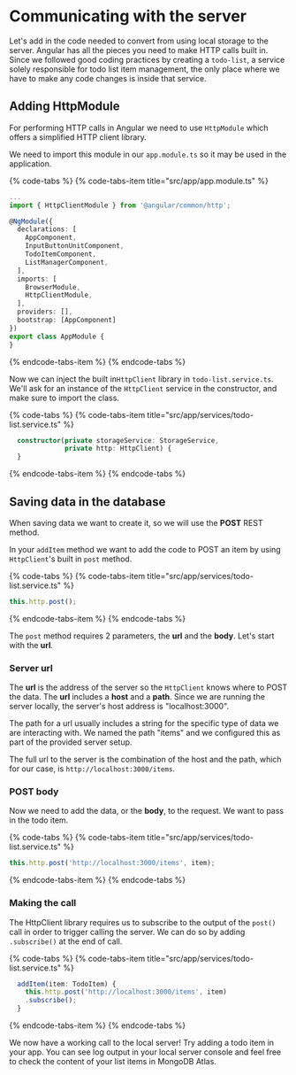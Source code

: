 # Communicating with the server

Let's add in the code needed to convert from using local storage to the server. Angular has all the pieces you need to make HTTP calls built in. Since we followed good coding practices by creating a `todo-list`, a service solely responsible for todo list item management, the only place where we have to make any code changes is inside that service.

## Adding HttpModule

For performing HTTP calls in Angular we need to use `HttpModule` which offers a simplified HTTP client library. 

We need to import this module in our `app.module.ts` so it may be used in the application.

{% code-tabs %} 
{% code-tabs-item title="src/app/app.module.ts" %}
```ts
...
import { HttpClientModule } from '@angular/common/http';

@NgModule({
  declarations: [
    AppComponent,
    InputButtonUnitComponent,
    TodoItemComponent,
    ListManagerComponent,
  ],
  imports: [
    BrowserModule,
    HttpClientModule,
  ],
  providers: [],
  bootstrap: [AppComponent]
})
export class AppModule {
}
```
{% endcode-tabs-item %} 
{% endcode-tabs %}

Now we can inject the built in`HttpClient` library in `todo-list.service.ts`. We'll ask for an instance of the `HttpClient` service in the constructor, and make sure to import the class.

{% code-tabs %} 
{% code-tabs-item title="src/app/services/todo-list.service.ts" %}
```ts
  constructor(private storageService: StorageService,
              private http: HttpClient) {
  }
```
{% endcode-tabs-item %} 
{% endcode-tabs %}

## Saving data in the database

When saving data we want to create it, so we will use the **POST** REST method.

In your `addItem` method we want to add the code to POST an item by using `HttpClient`'s built in `post` method.

{% code-tabs %} 
{% code-tabs-item title="src/app/services/todo-list.service.ts" %}
```ts
this.http.post();
```
{% endcode-tabs-item %} 
{% endcode-tabs %}

The `post` method requires 2 parameters, the **url** and the **body**. Let's start with the **url**.

### Server url

The **url** is the address of the server so the `HttpClient` knows where to POST the data. The **url** includes a **host** and a **path**.  Since we are running the server locally, the server's host address is "localhost:3000". 

The path for a url usually includes a string for the specific type of data we are interacting with. We named the path "items" and we configured this as part of the provided server setup. 

The full url to the server is the combination of the host and the path, which for our case, is `http://localhost:3000/items`.

### POST body

Now we need to add the data, or the **body**, to the request. We want to pass in the todo item.

{% code-tabs %} 
{% code-tabs-item title="src/app/services/todo-list.service.ts" %}
```ts
this.http.post('http://localhost:3000/items', item);
```
{% endcode-tabs-item %} 
{% endcode-tabs %}

### Making the call
The HttpClient library requires us to subscribe to the output of the `post()` call in order to trigger calling the server. We can do so by adding `.subscribe()` at the end of call.

{% code-tabs %} 
{% code-tabs-item title="src/app/services/todo-list.service.ts" %}
```ts
  addItem(item: TodoItem) {
    this.http.post('http://localhost:3000/items', item)
    .subscribe();
  }
```
{% endcode-tabs-item %} 
{% endcode-tabs %}

We now have a working call to the local server! Try adding a todo item in your app. You can see log output in your local server console and feel free to check the content of your list items in MongoDB Atlas.